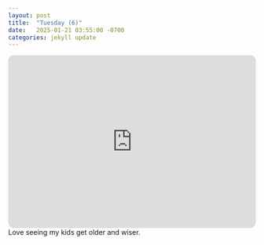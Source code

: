 ```yaml
---
layout: post
title:  "Tuesday (6)"
date:   2025-01-21 03:55:00 -0700
categories: jekyll update
---
```

<iframe style="border-radius:12px" src="https://open.spotify.com/embed/playlist/6ttpMTU54NNZkBqFazlrHB?utm_source=generator" width="100%" height="352" frameBorder="0" allowfullscreen="" allow="autoplay; clipboard-write; encrypted-media; fullscreen; picture-in-picture" loading="lazy"></iframe>
Love seeing my kids get older and wiser.

